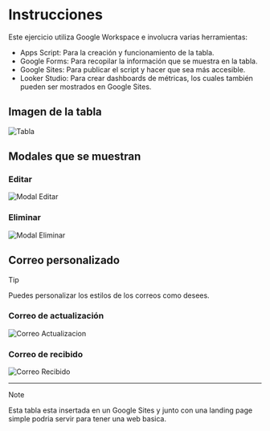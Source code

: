 # Instrucciones
Este ejercicio utiliza Google Workspace e involucra varias herramientas:

- Apps Script: Para la creación y funcionamiento de la tabla.
- Google Forms: Para recopilar la información que se muestra en la tabla.
- Google Sites: Para publicar el script y hacer que sea más accesible.
- Looker Studio: Para crear dashboards de métricas, los cuales también pueden ser mostrados en Google Sites.

## Imagen de la tabla
![Tabla](https://github.com/SteveGongoraL/STV-Platform/assets/55302658/7e7fca52-5b31-4c43-91b5-9bbb82b48970)

## Modales que se muestran
### Editar
![Modal Editar](https://github.com/SteveGongoraL/STV-Platform/assets/55302658/54d29611-da82-4980-b5f1-96438ea511d5)

### Eliminar
![Modal Eliminar](https://github.com/SteveGongoraL/STV-Platform/assets/55302658/a72954e9-fdba-416a-a534-499521958ed6)

## Correo personalizado
> [!TIP]
> Puedes personalizar los estilos de los correos como desees.
### Correo de actualización
![Correo Actualizacion](https://github.com/SteveGongoraL/STV-Platform/assets/55302658/dbf8ee11-4327-4840-b3a1-aeabbe9f541a)

### Correo de recibido
![Correo Recibido](https://github.com/SteveGongoraL/STV-Platform/assets/55302658/a1151cc6-4b74-471a-9ebc-f64edb3d445e)

---
> [!NOTE]
> Esta tabla esta insertada en un Google Sites y junto con una landing page simple podria servir para tener una web basica.

